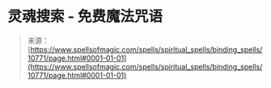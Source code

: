 <!--yml

分类: 未分类

日期: 2024-06-12 18:47:34

-->

# 灵魂搜索 - 免费魔法咒语

> 来源：[https://www.spellsofmagic.com/spells/spiritual_spells/binding_spells/10771/page.html#0001-01-01](https://www.spellsofmagic.com/spells/spiritual_spells/binding_spells/10771/page.html#0001-01-01)
